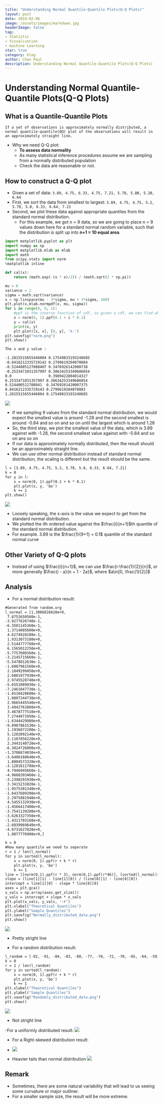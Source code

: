 ```yaml
---
title: "Understanding Normal Quantile-Quantile Plots(Q-Q Plots)"
layout: post
date: 2019-02-06
image: /assets/images/markdown.jpg
headerImage: false
tag:
- Statistic
- Visualization
- machine Learning
star: true
category: blog
author: Chan Paul
description: Understanding Normal Quantile-Quantile Plots(Q-Q Plots)
---
```


<script type="text/javascript"
   src="http://cdn.mathjax.org/mathjax/latest/MathJax.js?config=TeX-AMS-MML_HTMLorMML">
</script>

# Understanding Normal Quantile-Quantile Plots(Q-Q Plots)

## What is a Quantile-Quantile Plots
`If a set of observations is approximately normally distributed, a normal quantile-quantile(QQ) plot of the observations will result in an approximately straight line.`

- Why we need Q-Q plot: 
    - **To assess data normality**
    - As many statistical inference procedures assume we are sampling from a normally distributed population
    - Check the data are reasonable or not.

## How to construct a Q-Q plot

- Given a set of data: `3.89, 4.75, 6.33, 4.75, 7.21, 5.78, 5.80, 5.20, 6.64`
- First, we sort the data from smallest to largest:
`3.89, 4.75, 4.75, 5.2, 5.78, 5.8, 6.33, 6.64, 7.21`
- Second, we plot these data against appropriate quantiles from the standard normal distribution.
    - For this example, we got n = 9 data, so we are going to place n = 9 values down here for a standard normal random variable, such that the distribution is split up into **n+1 = 10 equal area**.

```python
import matplotlib.pyplot as plt
import numpy as np
import matplotlib.mlab as mlab
import math
from scipy.stats import norm
%matplotlib inline

def cal(x):
    return (math.exp(-(x * x)/2)) / (math.sqrt(2 * np.pi))

mu = 0
variance = 1
sigma = math.sqrt(variance)
x = np.linspace(mu - 3*sigma, mu + 3*sigma, 100)
plt.plot(x,mlab.normpdf(x, mu, sigma))
for i in range(0, 9, 1):
    #ppf is the inverse function of cdf, so given a cdf, we can find where is the x
    x = norm(0, 1).ppf(0.1 + i * 0.1)
    y = cal(x)
    print(x, y)
    plt.plot([x, x], [0, y], 'k-')
plt.savefig("norm.png")
plt.show()
```
 

```bash
The x and y value :

-1.2815515655446004 0.17549833193248685
-0.8416212335729142 0.2799619204078084
-0.5244005127080407 0.3476926142000738
-0.2533471031357997 0.38634253349686054
0.0                 0.3989422804014327
0.2533471031357997 0.38634253349686054
0.524400512708041  0.34769261420007375
0.8416212335729143 0.2799619204078083
1.2815515655446004 0.17549833193248685
```

![](https://i.imgur.com/HKYJkde.png)

- If we sampling 9 values from the standard normal distribution, we would expect the smallest value is around -1.28 and the second smallest is around -0.84 and so on and so on until the largest which is around 1.28
- So, the third step, we plot the smallest value of the data, which is 3.89 against with -1.28, the second smallest value against with -0.84 and so on ans so on
- If our data is approximately normally distributed, then the result should be an approximately straight line.
- We can use other normal distribution instead of standard normal distribution, the scaling is different but the result should be the same.

```python=3.6
l = [3.89, 4.75, 4.75, 5.2, 5.78, 5.8, 6.33, 6.64, 7.21]
k = 0
for y in l:
    x = norm(0, 1).ppf(0.1 + k * 0.1)
    plt.plot(x, y, 'bo')
    k += 1
plt.show()
```

![](https://i.imgur.com/MlI0Pyl.png)

- Loosely speaking, the x-axis is the value we expect to get from the standard normal distribution.
- We plotted the $i$th ordered value against the $\frac{i}{n+1}$th quantile of the standard normal distribution.
- For example. 3.89 is the $\frac{1}{9+1} = 0.1$ quantile of the standard normal curve

## Other Variety of Q-Q plots
- Instead of using $\frac{i}{n+1}$, we can use $\frac{i-\frac{1}{2}}{n}$, or more generally $\frac{i - a}{n + 1 - 2a}$, where $a\in[0, \frac{1}{2}]$

## Analysis 
- For a normal distribution result:

```python=3.6
#Generated from random.org 
l_normal = [1.3086826620e+0,
 7.8752650560e-1,
-3.9277626740e-1,
-6.3501145360e-1,
 1.3714005600e+0,
 4.6274928280e-1,
 1.9313073180e+0,
 2.5144777760e+0,
 6.1565012250e+0,
-5.7757600360e-1,
-3.2145715660e-1,
-5.5478012630e-1,
-1.6087961560e+0,
 2.1849299450e+0,
 2.6801977930e+0,
 2.9745528740e+0,
-5.6551089930e-1,
-7.2461047730e-1,
-1.6510428600e-3,
 1.0807244730e+0,
 2.9665445540e+0,
 3.4942761060e+0,
 3.4678777510e+0,
 7.2744971950e-1,
-1.6344429980e+0,
-9.8987861530e-1,
 1.1936872200e-1,
 5.1202092140e+0,
 2.1107856220e+0,
 2.3443140720e+0,
-6.3024726800e+0,
-1.3706874030e+0,
-3.6406160640e+0,
 1.8804573320e+0,
-3.1201811780e+0,
 4.7946945660e-1,
-4.9668393460e-1,
-3.2398291930e+0,
 3.3415231020e-1,
-1.9575301340e+0,
-1.6437609390e+0,
 2.2975881940e+0,
 4.5455132930e+0,
-1.4566417400e+0,
-3.7541139280e+0,
-3.6263327350e+0,
-1.4311703160e+0,
-2.6039969640e+0,
-4.0731627820e+0,
 1.0877776900e+0,]

k = 0
#How many quantile we need to seperate
r = 1 / len(l_normal)
for y in sorted(l_normal):
    x = norm(0, 1).ppf(r + k * r)
    plt.plot(x, y, 'bo')
    k += 1
line = [[norm(0,1).ppf(r * 3), norm(0,1).ppf(r*46)], [sorted(l_normal)[2], sorted(l_normal)[45]]]
slope = (line[1][1] - line[1][0]) / (line[0][1] - line[0][0])
intercept = line[1][0] - slope * line[0][0]
axes = plt.gca()
x_vals = np.array(axes.get_xlim())
y_vals = intercept + slope * x_vals
plt.plot(x_vals, y_vals, '-r')
plt.xlabel("Theoretical Quantiles")
plt.ylabel("Sample Quantiles")
plt.savefig("Normally_distributed_data.png")
plt.show()

```
![](https://i.imgur.com/CNnzlGB.png)


- Pretty stright line

- For a random distribution result:

```python=3.6
l_random = [-92, -91, -84, -83, -80, -77, -76, -72, -70, -65, -64, -59, -53, -52, -51, -46, -42, -41, -38, -33, -30, -28, -26, -25, -21, -19, -17, -4, -1, 5, 8, 10, 22, 23, 24, 25, 29, 34, 46, 57, 59, 60, 64, 66, 69, 71, 83, 87, 92, 97]
k = 0
r = 1 / len(l_random)
for y in sorted(l_random):
    x = norm(0, 1).ppf(r + k * r)
    plt.plot(x, y, 'bo')
    k += 1
plt.xlabel("Theoretical Quantiles")
plt.ylabel("Sample Quantiles")
plt.savefig("Randomly_distributed_data.png")
plt.show()
```

![](https://i.imgur.com/EXCEXxU.png)
- Not stright line


-For a uniformly distributed result:
![](https://i.imgur.com/ptyhUtk.png)

- For a Right-skewed distribution result:
- ![](https://i.imgur.com/1Dh3tDd.png)

- Heavier tails than normal distribution 
![](https://i.imgur.com/No4dIo4.png)

## Remark

- Sometimes, there are some natural variability that will lead to us seeing some curvature or major outliner.
- For a smaller sample size, the result will be more extreme.


